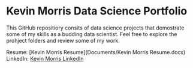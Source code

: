 # Kevin Morris Data Science Portfolio
This GitHub repositiory consits of data science projects that demostrate some of my skills as a budding data scientist. Feel free to explore the prohject folders and review some of my work. 

Resume: [Kevin Morris Resume](Documents/Kevin Morris Resume.docx)
LinkedIn: [Kevin Morris LinkedIn](https://www.linkedin.com/in/kevin-m-530572120/)
